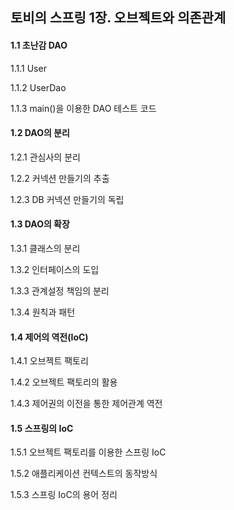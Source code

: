## 토비의 스프링 1장. 오브젝트와 의존관계

#### 1.1 초난감 DAO

1.1.1 User

1.1.2 UserDao

1.1.3 main()을 이용한 DAO 테스트 코드

#### 1.2 DAO의 분리

1.2.1 관심사의 분리

1.2.2 커넥션 만들기의 추출

1.2.3 DB 커넥션 만들기의 독립

#### 1.3 DAO의 확장

1.3.1 클래스의 분리

1.3.2 인터페이스의 도입

1.3.3 관계설정 책임의 분리

1.3.4 원칙과 패턴

#### 1.4 제어의 역전(IoC)

1.4.1 오브젝트 팩토리

1.4.2 오브젝트 팩토리의 활용

1.4.3 제어권의 이전을 통한 제어관계 역전

#### 1.5 스프링의 IoC

1.5.1 오브젝트 팩토리를 이용한 스프링 IoC

1.5.2 애플리케이션 컨텍스트의 동작방식

1.5.3 스프링 IoC의 용어 정리